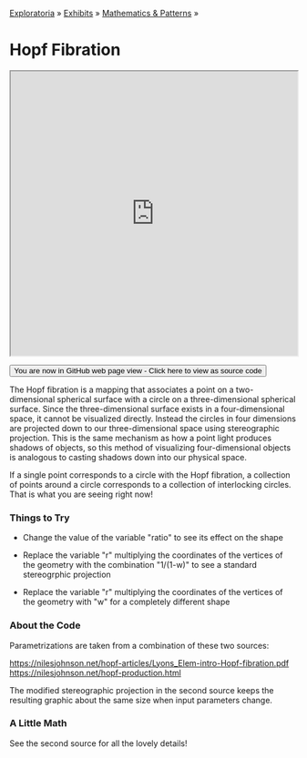 [Exploratoria]( http://exploratoria.github.io ) &raquo; [Exhibits]( http://exploratoria.github.io/exhibits/ ) &raquo;
[Mathematics & Patterns]( http://exploratoria.github.io/exhibits/mathematics/ ) &raquo;

# Hopf Fibration

<iframe src=http://exploratoria.github.io/lib/code-edit-view/code-edit-view.html#http://exploratoria.github.io/exhibits/mathematics/hopf-fibration/hopf-fibration.html width=100% height=500px></iframe>

<span style="display: none">_View as a web page to see the content of this iframe_</span>

<span style="display: none"> [You are now in GitHub source code view - Click here to view as a web page]( http://exploratoria.github.io/exhibits/mathematics/hopf-fibration/index.html 'View file as a web page' ) </span>
<input type=button value="You are now in GitHub web page view - Click here to view as source code" onclick="window.location.href='https://github.com/exploratoria/exploratoria.github.io/tree/master/exhibits/mathematics/hopf-fibration/'" />

The Hopf fibration is a mapping that associates a point on a two-dimensional spherical surface with a circle on a three-dimensional spherical surface. Since the three-dimensional surface exists in a four-dimensional space, it cannot be visualized directly. Instead the circles in four dimensions are projected down to our three-dimensional space using stereographic projection. This is the same mechanism as how a point light produces shadows of objects, so this method of visualizing four-dimensional objects is analogous to casting shadows down into our physical space.

If a single point corresponds to a circle with the Hopf fibration, a collection of points around a circle corresponds to a collection of interlocking circles. That is what you are seeing right now!

### Things to Try

* Change the value of the variable "ratio" to see its effect on the shape

* Replace the variable "r" multiplying the coordinates of the vertices of the geometry with the combination "1/(1-w)" to see a standard stereogrphic projection

* Replace the variable "r" multiplying the coordinates of the vertices of the geometry with "w" for a completely different shape
 
### About the Code

Parametrizations are taken from a combination of these two sources:

https://nilesjohnson.net/hopf-articles/Lyons_Elem-intro-Hopf-fibration.pdf  
https://nilesjohnson.net/hopf-production.html

The modified stereographic projection in the second source keeps the resulting graphic about the same size when input parameters change.

### A Little Math

See the second source for all the lovely details!
